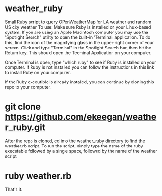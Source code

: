 # weather_ruby
Small Ruby script to query OPenWeatherMap for LA weather and random US city weather
To use:
Make sure Ruby is installed on your Linux-based system.  If you are using an Apple Macintosh computer you may use the 'Spotlight Search" utility to open the built-in 'Terminal' application.  To do this, find the icon of the magnifying glass in the upper-right corner of your screen.  Click and type "Terminal" in the Spotlight Search bar, then hit the Return key.  This should open the Teeminal Application on your computer.

Once Terminal is open, type "which ruby" to see if Ruby is installed on your computer.  If Ruby is not installed you can follow the instructions in this link to install Ruby on your computer.

If the Ruby executible is already installed, you can continue by cloning this repo to your computer.
# git clone https://github.com/ekeegan/weather_ruby.git

After the repo is cloned, cd into the weather_ruby directory to find the weather.rb script.  To run the script, simply type the name of the ruby executable followed by a single space, followed by the name of the weather script:
# ruby weather.rb

That's it.

